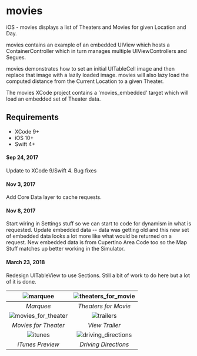 # movies
iOS - movies displays a list of Theaters and Movies for given Location and Day.

movies contains an example of an embedded UIView which hosts a ContainerController which in turn manages multiple UIViewControllers and Segues.

movies demonstrates how to set an initial UITableCell image and then replace that image with a lazily loaded image. movies will also lazy load the computed distance from the Current Location to a given Theater.

The movies XCode project contains a 'movies_embedded' target which will load an embedded set of Theater data.

## Requirements

- XCode 9+
- iOS 10+
- Swift 4+


#### Sep 24, 2017
Update to XCode 9/Swift 4. Bug fixes

#### Nov 3, 2017
Add Core Data layer to cache requests.

#### Nov 8, 2017
Start wiring in Settings stuff so we can start to code for dynamism in what is requested. Update embedded data -- data was getting old and this new set of embedded data looks a lot more like what would be returned on a request. New embedded data is from Cupertino Area Code too so the Map Stuff matches up better working in the Simulator.

#### March 23, 2018
Redesign UITableView to use Sections. Still a bit of work to do here but a lot of it is done.

![marquee](https://user-images.githubusercontent.com/4106530/30836916-2c8de1ea-a216-11e7-86b3-c3bf988b12f3.png "Marquee") | ![theaters_for_movie](https://user-images.githubusercontent.com/4106530/30836918-2fce430e-a216-11e7-9f65-689fcea14b51.png "Theaters for Movie") |
:-------------------------:|:-------------------------:
*Marquee* | *Theaters for Movie* |
![movies_for_theater](https://user-images.githubusercontent.com/4106530/30836920-3237d1aa-a216-11e7-9d54-762cf4a130b1.png "Movies for Theater") | ![trailers](https://user-images.githubusercontent.com/4106530/30836924-34acd7b4-a216-11e7-89ba-142837ad3cce.png "View Trailers") |
*Movies for Theater* | *View Trailer* |
![itunes](https://user-images.githubusercontent.com/4106530/31039370-0978f64e-a532-11e7-9f9e-8994d4b0b0af.png "iTunes Preview") | ![driving_directions](https://user-images.githubusercontent.com/4106530/30836931-3f476220-a216-11e7-99c9-661485056d6d.png "Driving Directions") |
*iTunes Preview* | *Driving Directions*
